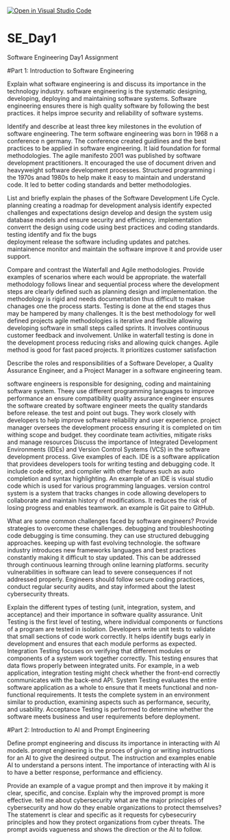 [![Open in Visual Studio Code](https://classroom.github.com/assets/open-in-vscode-2e0aaae1b6195c2367325f4f02e2d04e9abb55f0b24a779b69b11b9e10269abc.svg)](https://classroom.github.com/online_ide?assignment_repo_id=18368376&assignment_repo_type=AssignmentRepo)
# SE_Day1
Software Engineering Day1 Assignment

#Part 1: Introduction to Software Engineering

Explain what software engineering is and discuss its importance in the technology industry.
software engineering is the systematic designing, developing, deploying and maintaining software systems. Software engineering ensures there is high quality software by following the best practices. it helps improe security and reliability of software systems. 

Identify and describe at least three key milestones in the evolution of software engineering.
The term software engineering was born in 1968 n a conference n germany. The conference created guidlines and the best practices to be applied in software engineering. It laid foundation for formal methodologies.
The agile manifesto 2001 was published by software development practitioners. It encouraged the use of document driven and heavyweight software development processes.
Structured programming i the 1970s anad 1980s to help make it easy to maintain and understand code. It led to better coding standards and better methodologies.

List and briefly explain the phases of the Software Development Life Cycle.
planning creating a roadmap for development
analysis identify expected challenges and expectations
design develop and design the system usig database models and ensure security and efficiency.
implementation converrt the design using code using best practices and coding standards.
testing identify and fix the bugs  
deployment release the software including updates and patches. 
maintainence monitor and maintain the software improve it and provide user support.


Compare and contrast the Waterfall and Agile methodologies. Provide examples of scenarios where each would be appropriate.
the waterfall methodology follows linear and sequential process where the development steps are clearly defined such as planning design and implementation. the methodology is rigid and needs documentation thus difficult to makae chanages one the process starts. Testing is done at the end stages thus may be hampered by many challenges. It is the best methodology for well defined projects 
agile methodologies is iterative and flexible allowing developing software in small steps called sprints. It involves continuous customer feedback and involvement. Unlike in waterfall testing is done in the development process reducing risks and allowing quick changes. Agile method is good for fast paced projects. It prioritizes customer satisfaction 

Describe the roles and responsibilities of a Software Developer, a Quality Assurance Engineer, and a Project Manager in a software engineering team.

software engineers is responsible for designing, coding and maintaining software system. Theey use different programming languages to improve performance an ensure compatibility 
quality assurance engineer ensures the software created by software engineer meets the quality standards before release. the test and point out bugs. They work closely with developers to help improve software reliability and user experience.
project manager oversees the development process ensuring it is completed on tim withing scope and budget. they coordinate team activities, mitigate risks and manage resources 
Discuss the importance of Integrated Development Environments (IDEs) and Version Control Systems (VCS) in the software development process. Give examples of each.
IDE is a software application that providees developers tools for writing testing and debugging code.  It include code editor, and compiler with other features such as auto completion and syntax highlighting. An example of an IDE is visual studio code which is used for various programming languages.
version control system is a system that tracks changes in code allowing developers to collaborate and maintain history of modifications. It reduces the risk of losing progress and enables teamwork. an example is Git paire to GitHub.

What are some common challenges faced by software engineers? Provide strategies to overcome these challenges.
debugging and troubleshooting code debugging is time consuming. they can use structured debugging approaches. 
keeping up with fast evolving technologie. the software industry introduces new frameworks languages and best practices constantly making it difficult to stay updated. This can be addressed through continuous learning through online learning platforms.
security vulnerabilities in software can lead to severe consequences if not addressed properly. Engineers should follow secure coding practices, conduct regular security audits, and stay informed about the latest cybersecurity threats.

Explain the different types of testing (unit, integration, system, and acceptance) and their importance in software quality assurance.
Unit Testing is the first level of testing, where individual components or functions of a program are tested in isolation. Developers write unit tests to validate that small sections of code work correctly. It helps identify bugs early in development and ensures that each module performs as expected.
Integration Testing focuses on verifying that different modules or components of a system work together correctly. This testing ensures that data flows properly between integrated units. For example, in a web application, integration testing might check whether the front-end correctly communicates with the back-end API.
System Testing evaluates the entire software application as a whole to ensure that it meets functional and non-functional requirements. It tests the complete system in an environment similar to production, examining aspects such as performance, security, and usability. 
Acceptance Testing is performed to determine whether the software meets business and user requirements before deployment. 

#Part 2: Introduction to AI and Prompt Engineering


Define prompt engineering and discuss its importance in interacting with AI models.
prompt engineering is the proces of giving or writing instructions for an AI to give the desireed output. The instruction and examples enable AI to understand a persons intent. The importance of interacting with AI is to have a better response, performance and efficiency.

Provide an example of a vague prompt and then improve it by making it clear, specific, and concise. Explain why the improved prompt is more effective.
tell me about cybersecurity
what are the major principles of cybersecurity and how do they enable organizations to protect themselves?
The statemenrt is clear and specific as it requests for cybesecuriry principles and how they protect organizations from cyber threats. The prompt avoids vagueness and shows the direction or the AI to follow.
